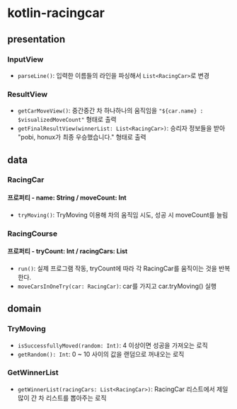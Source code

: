 # kotlin-racingcar

## presentation

### InputView

- ```parseLine()```: 입력한 이름들의 라인을 파싱해서 ```List<RacingCar>```로 변경

### ResultView

- ```getCarMoveView()```: 중간중간 차 하나하나의 움직임을 ```"${car.name} : $visualizedMoveCount"``` 형태로 출력
- ```getFinalResultView(winnerList: List<RacingCar>)```: 승리자 정보들을 받아 "pobi, honux가 최종 우승했습니다." 형태로 출력

## data

### RacingCar

#### 프로퍼티 - name: String / moveCount: Int

- ```tryMoving()```: TryMoving 이용해 차의 움직임 시도, 성공 시 moveCount를 늘림

### RacingCourse

#### 프로퍼티 - tryCount: Int / racingCars: List<RacingCar>

- ```run()```: 실제 프로그램 작동, tryCount에 따라 각 RacingCar를 움직이는 것을 반복한다.
- ```moveCarsInOneTry(car: RacingCar)```: car를 가지고 car.tryMoving() 실행

## domain

### TryMoving

- ```isSuccessfullyMoved(random: Int)```: 4 이상이면 성공을 가져오는 로직
- ```getRandom(): Int```: 0 ~ 10 사이의 값을 랜덤으로 꺼내오는 로직

### GetWinnerList
- ```getWinnerList(racingCars: List<RacingCar>)```: RacingCar 리스트에서 제일 많이 간 차 리스트를 뽑아주는 로직
